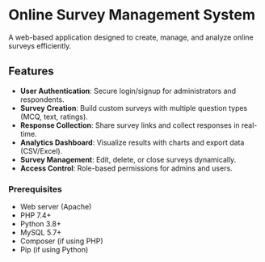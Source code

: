 # Online Survey Management System

A web-based application designed to create, manage, and analyze online surveys efficiently.

## Features

- **User Authentication**: Secure login/signup for administrators and respondents.
- **Survey Creation**: Build custom surveys with multiple question types (MCQ, text, ratings).
- **Response Collection**: Share survey links and collect responses in real-time.
- **Analytics Dashboard**: Visualize results with charts and export data (CSV/Excel).
- **Survey Management**: Edit, delete, or close surveys dynamically.
- **Access Control**: Role-based permissions for admins and users.

### Prerequisites
- Web server (Apache)
- PHP 7.4+
- Python 3.8+
- MySQL 5.7+
- Composer (if using PHP)
- Pip (if using Python)

